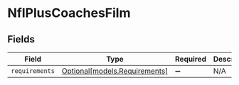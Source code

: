 # NflPlusCoachesFilm


## Fields

| Field                                                      | Type                                                       | Required                                                   | Description                                                |
| ---------------------------------------------------------- | ---------------------------------------------------------- | ---------------------------------------------------------- | ---------------------------------------------------------- |
| `requirements`                                             | [Optional[models.Requirements]](../models/requirements.md) | :heavy_minus_sign:                                         | N/A                                                        |